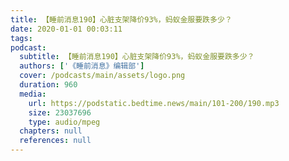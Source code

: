 ```yaml
---
title: 【睡前消息190】心脏支架降价93%，蚂蚁金服要跌多少？
date: 2020-01-01 00:03:11
tags:
podcast:
  subtitle: 【睡前消息190】心脏支架降价93%，蚂蚁金服要跌多少？
  authors: ['《睡前消息》编辑部']
  cover: /podcasts/main/assets/logo.png
  duration: 960
  media:
    url: https://podstatic.bedtime.news/main/101-200/190.mp3
    size: 23037696
    type: audio/mpeg
  chapters: null
  references: null
---
```

